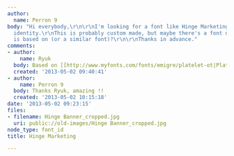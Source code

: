 ```yaml
---
author:
  name: Perron 9
body: "Hi everybody,\r\n\r\nI'm looking for a font like Hinge Marketing used in their
  identity.\r\nThis is probably custom made, but maybe there's a font on which this
  is based on (or a similar font)?\r\n\r\nThanks in advance."
comments:
- author:
    name: Ryuk
  body: Based on [[http://www.myfonts.com/fonts/emigre/platelet-ot|Platelet]]
  created: '2013-05-02 09:40:41'
- author:
    name: Perron 9
  body: Thanks Ryuk, amazing !!
  created: '2013-05-02 10:15:18'
date: '2013-05-02 09:23:15'
files:
- filename: Hinge Banner_cropped.jpg
  uri: public://old-images/Hinge Banner_cropped.jpg
node_type: font_id
title: Hinge Marketing

---
```

